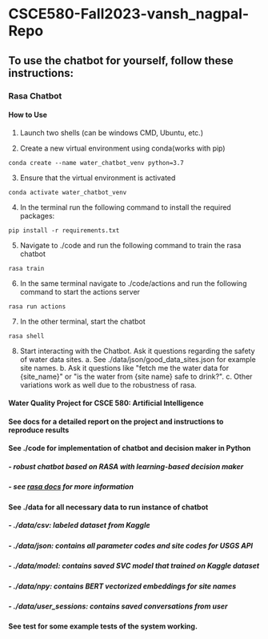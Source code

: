 # CSCE580-Fall2023-vansh_nagpal-Repo

## To use the chatbot for yourself, follow these instructions:
### Rasa Chatbot
#### How to Use
1) Launch two shells (can be windows CMD, Ubuntu, etc.)

2) Create a new virtual environment using conda(works with pip)

```
conda create --name water_chatbot_venv python=3.7
```

3) Ensure that the virtual environment is activated

```
conda activate water_chatbot_venv
```

4) In the terminal run the following command to install the required packages:

```
pip install -r requirements.txt
```

5) Navigate to ./code and run the following command to train the rasa chatbot

```
rasa train
```

6) In the same terminal navigate to ./code/actions and run the following command to start the actions server

```
rasa run actions
```

7) In the other terminal, start the chatbot

```
rasa shell
```

8) Start interacting with the Chatbot. Ask it questions regarding the safety of water data sites. 
  a. See ./data/json/good_data_sites.json for example site names. 
  b. Ask it questions like "fetch me the water data for {site_name}" or "is the water from {site name} safe to drink?". 
  c. Other variations work as well due to the robustness of rasa.

#### Water Quality Project for CSCE 580: Artificial Intelligence

#### See docs for a detailed report on the project and instructions to reproduce results

#### See ./code for implementation of chatbot and decision maker in Python
#####  - robust chatbot based on RASA with learning-based decision maker 
#####  - see [rasa docs](https://rasa.com/docs/rasa/) for more information

#### See ./data for all necessary data to run instance of chatbot
#####  - ./data/csv: labeled dataset from Kaggle
#####  - ./data/json: contains all parameter codes and site codes for USGS API
#####  - ./data/model: contains saved SVC model that trained on Kaggle dataset
#####  - ./data/npy: contains BERT vectorized embeddings for site names
#####  - ./data/user_sessions: contains saved conversations from user

#### See test for some example tests of the system working.